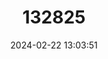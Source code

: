 ---
title: "132825"
category: "Cephalopholis spiloparaea"
draft: false
date: 2024-02-22 13:03:51
languages:
  English: ["Orange-red Pigmy Grouper", "Orange Rock Cod", "Strawberry Cod", "Strawberry Grouper", "Strawberry Rockcod", "Strawberry Hind"]
  Afrikaans: ["Aarbei-klipkabeljou"]
  Japanese: ["Akahana"]
  Spanish; Castilian: ["Cherna Frutillera"]
  Portuguese: ["Garoupa Marinheira"]
  Danish: ["Jordbaerbars"]
  Malay: ["Kerapu Nonya"]
  Tagalog: ["Lapu-lapu"]
  French: ["Merou Fraise", "Veille Fraise"]
---
